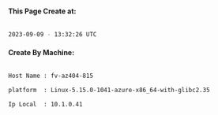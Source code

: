 
   
#### This Page Create at:

```bash

2023-09-09 - 13:32:26 UTC

```

#### Create By Machine:

```bash

Host Name : fv-az404-815

platform  : Linux-5.15.0-1041-azure-x86_64-with-glibc2.35

Ip Local  : 10.1.0.41

```

